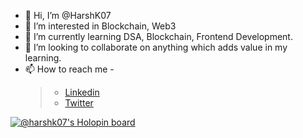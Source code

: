 - 👋 Hi, I’m @HarshK07
- 👀 I’m interested in Blockchain, Web3
- 🌱 I’m currently learning DSA, Blockchain, Frontend Development.
- 💞️ I’m looking to collaborate on anything which adds value in my learning.
- 📫 How to reach me - 
     > * [Linkedin](https://www.linkedin.com/in/harsh-khapre-20677717b/ "Linkedin")
     > * [Twitter](https://twitter.com/khapre_harsh "Twitter")
     
[![@harshk07's Holopin board](https://holopin.me/harshk07)](https://holopin.io/@harshk07)
<!---
HarshK07/HarshK07 is a ✨ special ✨ repository because its `README.md` (this file) appears on your GitHub profile.
You can click the Preview link to take a look at your changes.
--->
